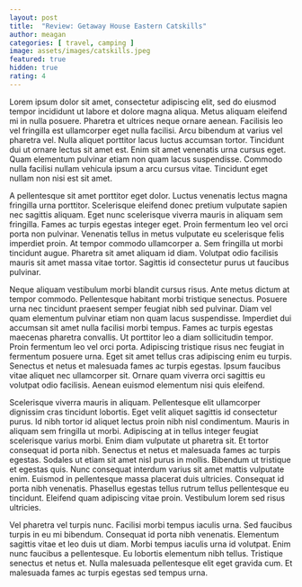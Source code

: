 ```yaml
---
layout: post
title:  "Review: Getaway House Eastern Catskills"
author: meagan
categories: [ travel, camping ]
image: assets/images/catskills.jpeg
featured: true
hidden: true
rating: 4
---
```


Lorem ipsum dolor sit amet, consectetur adipiscing elit, sed do eiusmod tempor incididunt ut labore et dolore magna aliqua. Metus aliquam eleifend mi in nulla posuere. Pharetra et ultrices neque ornare aenean. Facilisis leo vel fringilla est ullamcorper eget nulla facilisi. Arcu bibendum at varius vel pharetra vel. Nulla aliquet porttitor lacus luctus accumsan tortor. Tincidunt dui ut ornare lectus sit amet est. Enim sit amet venenatis urna cursus eget. Quam elementum pulvinar etiam non quam lacus suspendisse. Commodo nulla facilisi nullam vehicula ipsum a arcu cursus vitae. Tincidunt eget nullam non nisi est sit amet.

A pellentesque sit amet porttitor eget dolor. Luctus venenatis lectus magna fringilla urna porttitor. Scelerisque eleifend donec pretium vulputate sapien nec sagittis aliquam. Eget nunc scelerisque viverra mauris in aliquam sem fringilla. Fames ac turpis egestas integer eget. Proin fermentum leo vel orci porta non pulvinar. Venenatis tellus in metus vulputate eu scelerisque felis imperdiet proin. At tempor commodo ullamcorper a. Sem fringilla ut morbi tincidunt augue. Pharetra sit amet aliquam id diam. Volutpat odio facilisis mauris sit amet massa vitae tortor. Sagittis id consectetur purus ut faucibus pulvinar.

Neque aliquam vestibulum morbi blandit cursus risus. Ante metus dictum at tempor commodo. Pellentesque habitant morbi tristique senectus. Posuere urna nec tincidunt praesent semper feugiat nibh sed pulvinar. Diam vel quam elementum pulvinar etiam non quam lacus suspendisse. Imperdiet dui accumsan sit amet nulla facilisi morbi tempus. Fames ac turpis egestas maecenas pharetra convallis. Ut porttitor leo a diam sollicitudin tempor. Proin fermentum leo vel orci porta. Adipiscing tristique risus nec feugiat in fermentum posuere urna. Eget sit amet tellus cras adipiscing enim eu turpis. Senectus et netus et malesuada fames ac turpis egestas. Ipsum faucibus vitae aliquet nec ullamcorper sit. Ornare quam viverra orci sagittis eu volutpat odio facilisis. Aenean euismod elementum nisi quis eleifend.

Scelerisque viverra mauris in aliquam. Pellentesque elit ullamcorper dignissim cras tincidunt lobortis. Eget velit aliquet sagittis id consectetur purus. Id nibh tortor id aliquet lectus proin nibh nisl condimentum. Mauris in aliquam sem fringilla ut morbi. Adipiscing at in tellus integer feugiat scelerisque varius morbi. Enim diam vulputate ut pharetra sit. Et tortor consequat id porta nibh. Senectus et netus et malesuada fames ac turpis egestas. Sodales ut etiam sit amet nisl purus in mollis. Bibendum ut tristique et egestas quis. Nunc consequat interdum varius sit amet mattis vulputate enim. Euismod in pellentesque massa placerat duis ultricies. Consequat id porta nibh venenatis. Phasellus egestas tellus rutrum tellus pellentesque eu tincidunt. Eleifend quam adipiscing vitae proin. Vestibulum lorem sed risus ultricies.

Vel pharetra vel turpis nunc. Facilisi morbi tempus iaculis urna. Sed faucibus turpis in eu mi bibendum. Consequat id porta nibh venenatis. Elementum sagittis vitae et leo duis ut diam. Morbi tempus iaculis urna id volutpat. Enim nunc faucibus a pellentesque. Eu lobortis elementum nibh tellus. Tristique senectus et netus et. Nulla malesuada pellentesque elit eget gravida cum. Et malesuada fames ac turpis egestas sed tempus urna.
